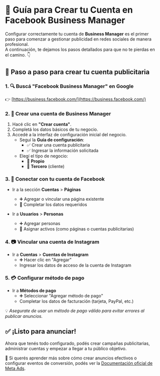 # 🚀 Guía para Crear tu Cuenta en Facebook Business Manager

Configurar correctamente tu cuenta de **Business Manager** es el primer paso para comenzar a gestionar publicidad en redes sociales de manera profesional.  
A continuación, te dejamos los pasos detallados para que no te pierdas en el camino. 👇

## 🧾 Paso a paso para crear tu cuenta publicitaria

### 1. 🔍 Buscá "Facebook Business Manager" en Google  
👉 [https://business.facebook.com/](https://business.facebook.com/)


### 2. 🧠 Crear una cuenta de Business Manager

1. Hacé clic en **"Crear cuenta"**.
2. Completá los datos básicos de tu negocio.
3. Accedé a la interfaz de configuración inicial del negocio.
   - Seguí la **Guía de configuración**:
     - ✅ Crear una cuenta publicitaria
     - ✅ Ingresar la información solicitada
   - Elegí el tipo de negocio:
     - 🏢 **Propio**
     - 🤝 **Tercero** (cliente)


### 3. 🔗 Conectar con tu cuenta de Facebook

- Ir a la sección **Cuentas** > **Páginas**
  - ➕ Agregar o vincular una página existente
  - 📝 Completar los datos requeridos

- Ir a **Usuarios** > **Personas**
  - ➕ Agregar personas
  - 🔧 Asignar activos (como páginas o cuentas publicitarias)


### 4. 📷 Vincular una cuenta de Instagram

- Ir a **Cuentas** > **Cuentas de Instagram**
  - ➕ Hacer clic en "Agregar"
  - Ingresar los datos de acceso de la cuenta de Instagram


### 5. 💳 Configurar método de pago

- Ir a **Métodos de pago**
  - ➕ Seleccionar "Agregar método de pago"
  - Completar los datos de facturación (tarjeta, PayPal, etc.)

💡 *Asegurate de usar un método de pago válido para evitar errores al publicar anuncios.*



## ✅ ¡Listo para anunciar!

Ahora que tenés todo configurado, podés crear campañas publicitarias, administrar cuentas y empezar a llegar a tu público objetivo.

📌 Si querés aprender más sobre cómo crear anuncios efectivos o configurar eventos de conversión, podés ver la [Documentación oficial de Meta Ads](https://www.facebook.com/business/help/).